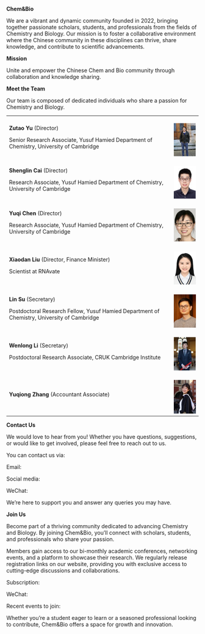 ﻿
**Chem&Bio** 

We are a vibrant and dynamic community founded in 2022, bringing together passionate scholars, students, and professionals from the fields of Chemistry and Biology. Our mission is to foster a collaborative environment where the Chinese community in these disciplines can thrive, share knowledge, and contribute to scientific advancements.

**Mission**

Unite and empower the Chinese Chem and Bio community through collaboration and knowledge sharing.

**Meet the Team**

Our team is composed of dedicated individuals who share a passion for Chemistry and Biology.

|                |                                              |
|----------------|----------------------------------------------|
|<p></p><p>**Zutao Yu** (Director)</p><p>Senior Research Associate, Yusuf Hamied Department of Chemistry, University of Cambridge</p><p></p>| <br>![zutao](Aspose.Words.600e1816-aab6-4441-b88a-432846f77655.001.png)|
|<p></p><p>**Shenglin Cai** (Director)</p><p>Research Associate, Yusuf Hamied Department of Chemistry, University of Cambridge</p><p></p>| <br>![shenglin](Aspose.Words.600e1816-aab6-4441-b88a-432846f77655.002.png)|
|<p></p><p>**Yuqi Chen** (Director)</p><p>Research Associate, Yusuf Hamied Department of Chemistry, University of Cambridge</p><p></p>| <br>![yuqi](Aspose.Words.600e1816-aab6-4441-b88a-432846f77655.003.png)|
|<p></p><p>**Xiaodan Liu** (Director, Finance Minister)</p><p>Scientist at RNAvate</p><p></p>| <br>![xiaodan](Aspose.Words.600e1816-aab6-4441-b88a-432846f77655.004.jpeg)|
|<p></p><p>**Lin Su** (Secretary)</p><p>Postdoctoral Research Fellow, Yusuf Hamied Department of Chemistry, University of Cambridge</p><p></p>| <br>![Lin](Aspose.Words.600e1816-aab6-4441-b88a-432846f77655.005.jpeg)|
|<p></p><p>**Wenlong Li** (Secretary)</p><p>Postdoctoral Research Associate, CRUK Cambridge Institute</p>| <br>![wenlong](Aspose.Words.600e1816-aab6-4441-b88a-432846f77655.006.png)|
|<p></p><p>**Yuqiong Zhang** (Accountant Associate)</p><p></p><p></p><p></p>| <br>![yuqiong](Aspose.Words.600e1816-aab6-4441-b88a-432846f77655.007.jpeg)|

**Contact Us**

We would love to hear from you! Whether you have questions, suggestions, or would like to get involved, please feel free to reach out to us. 

You can contact us via:

Email: 

Social media:

WeChat:

We’re here to support you and answer any queries you may have.


**Join Us**

Become part of a thriving community dedicated to advancing Chemistry and Biology. By joining Chem&Bio, you’ll connect with scholars, students, and professionals who share your passion. 

Members gain access to our bi-monthly academic conferences, networking events, and a platform to showcase their research. We regularly release registration links on our website, providing you with exclusive access to cutting-edge discussions and collaborations. 

Subscription: 

WeChat: 

Recent events to join: 

Whether you’re a student eager to learn or a seasoned professional looking to contribute, Chem&Bio offers a space for growth and innovation.

